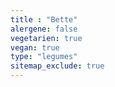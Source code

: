 ```yaml
---
title : "Bette"
alergene: false
vegetarien: true
vegan: true
type: "legumes"
sitemap_exclude: true
--- 
```

